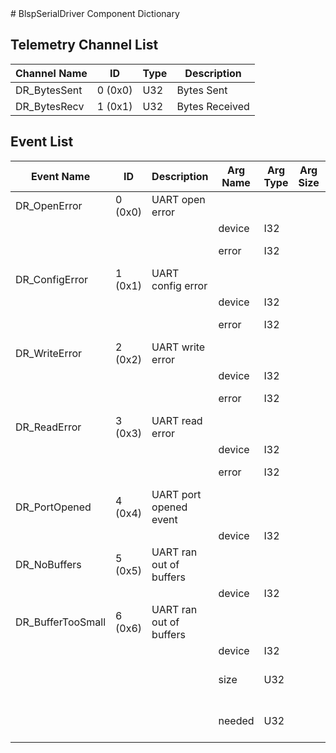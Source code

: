 <title>BlspSerialDriver Component Dictionary</title>
# BlspSerialDriver Component Dictionary


## Telemetry Channel List

|Channel Name|ID|Type|Description|
|---|---|---|---|
|DR_BytesSent|0 (0x0)|U32|Bytes Sent|
|DR_BytesRecv|1 (0x1)|U32|Bytes Received|

## Event List

|Event Name|ID|Description|Arg Name|Arg Type|Arg Size|Description
|---|---|---|---|---|---|---|
|DR_OpenError|0 (0x0)|UART open error| | | | |
| | | |device|I32||The device|
| | | |error|I32||The error code|
|DR_ConfigError|1 (0x1)|UART config error| | | | |
| | | |device|I32||The device|
| | | |error|I32||The error code|
|DR_WriteError|2 (0x2)|UART write error| | | | |
| | | |device|I32||The device|
| | | |error|I32||The error code|
|DR_ReadError|3 (0x3)|UART read error| | | | |
| | | |device|I32||The device|
| | | |error|I32||The error code|
|DR_PortOpened|4 (0x4)|UART port opened event| | | | |
| | | |device|I32||The device|
|DR_NoBuffers|5 (0x5)|UART ran out of buffers| | | | |
| | | |device|I32||The device|
|DR_BufferTooSmall|6 (0x6)|UART ran out of buffers| | | | |
| | | |device|I32||The device|
| | | |size|U32||The provided buffer size|
| | | |needed|U32||The buffer size needed|
